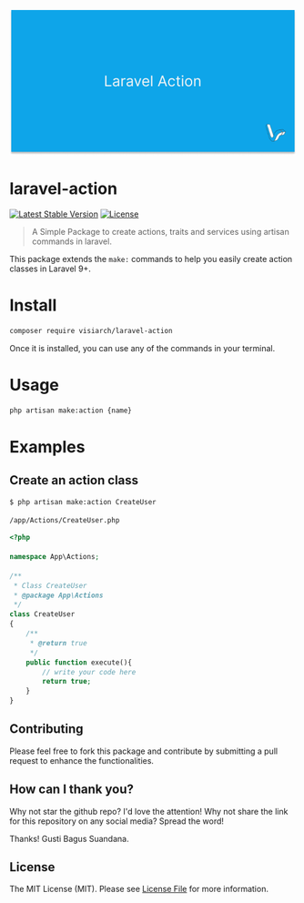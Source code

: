 ![laravel Action](https://github.com/visiarch/laravel-action/blob/main/images/laravel-action-banner.png)

# laravel-action

[![Latest Stable Version](http://poser.pugx.org/visiarch/laravel-action/v)](https://packagist.org/packages/visiarch/laravel-action)
[![License](http://poser.pugx.org/visiarch/laravel-action/license)](https://packagist.org/packages/visiarch/laravel-action)

> A Simple Package to create actions, traits and services using artisan commands in laravel.

This package extends the `make:` commands to help you easily create action classes in Laravel 9+.

# Install

```bash
composer require visiarch/laravel-action
```

Once it is installed, you can use any of the commands in your terminal.

# Usage

```bash
php artisan make:action {name}
```

# Examples

## Create an action class

```bash
$ php artisan make:action CreateUser
```

`/app/Actions/CreateUser.php`

```php
<?php

namespace App\Actions;

/**
 * Class CreateUser
 * @package App\Actions
 */
class CreateUser
{
    /**
     * @return true
     */
    public function execute(){
        // write your code here
        return true;
    }
}
```

## Contributing

Please feel free to fork this package and contribute by submitting a pull request to enhance the functionalities.

## How can I thank you?

Why not star the github repo? I'd love the attention! Why not share the link for this repository on any social media? Spread the word!

Thanks!
Gusti Bagus Suandana.

## License

The MIT License (MIT). Please see [License File](LICENSE.md) for more information.
